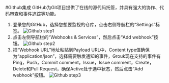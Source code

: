 #Github集成
GitHub为Git项目提供了在线的源代码托管，并具有强大的协作、代码审查和事件追踪等功能。

1. 登录您的GitHub，选择您想要监视的仓库，点击右侧导航栏的“Settings”标签。
![Github step1](https://s3.cn-north-1.amazonaws.com.cn/grouk-public/integration/github/github_step1.png)
1. 点击左侧导航栏的“Webhooks &amp; Services”，然后点击“Add webhook”按钮。
![Github step2](https://s3.cn-north-1.amazonaws.com.cn/grouk-public/integration/github/github_step2.png)
1. 把“Webhook URL”地址粘贴到Payload URL中，Content type值确保为“application/json”，选择需要触发通知的事件，Grouk现在支持的事件有Ping，Push，Commit comment，Issue，Issue comment，Create，Delete和Pull Request，确保Active处于选中状态，然后点击“Add webhook”按钮。
![Github step3](https://s3.cn-north-1.amazonaws.com.cn/grouk-public/integration/github/github_step3.png)